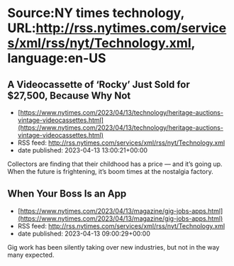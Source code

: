 # Source:NY times technology, URL:http://rss.nytimes.com/services/xml/rss/nyt/Technology.xml, language:en-US

## A Videocassette of ‘Rocky’ Just Sold for $27,500, Because Why Not
 - [https://www.nytimes.com/2023/04/13/technology/heritage-auctions-vintage-videocassettes.html](https://www.nytimes.com/2023/04/13/technology/heritage-auctions-vintage-videocassettes.html)
 - RSS feed: http://rss.nytimes.com/services/xml/rss/nyt/Technology.xml
 - date published: 2023-04-13 13:00:21+00:00

Collectors are finding that their childhood has a price — and it’s going up. When the future is frightening, it’s boom times at the nostalgia factory.

## When Your Boss Is an App
 - [https://www.nytimes.com/2023/04/13/magazine/gig-jobs-apps.html](https://www.nytimes.com/2023/04/13/magazine/gig-jobs-apps.html)
 - RSS feed: http://rss.nytimes.com/services/xml/rss/nyt/Technology.xml
 - date published: 2023-04-13 09:00:29+00:00

Gig work has been silently taking over new industries, but not in the way many expected.

